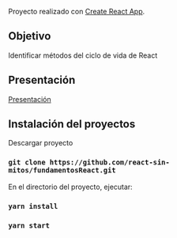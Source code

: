 Proyecto realizado con [Create React App](https://github.com/facebook/create-react-app).


## Objetivo 

Identificar métodos del ciclo de vida de React

## Presentación

[Presentación](https://docs.google.com/presentation/d/1O1jOsU2BTn7vM5o66MnOMpjHGFvO-tjvTzsVugVFxIY/edit?usp=sharing)


## Instalación del proyectos

Descargar proyecto
### `git clone https://github.com/react-sin-mitos/fundamentosReact.git `

En el directorio del proyecto, ejecutar:
### `yarn install`
### `yarn start`
